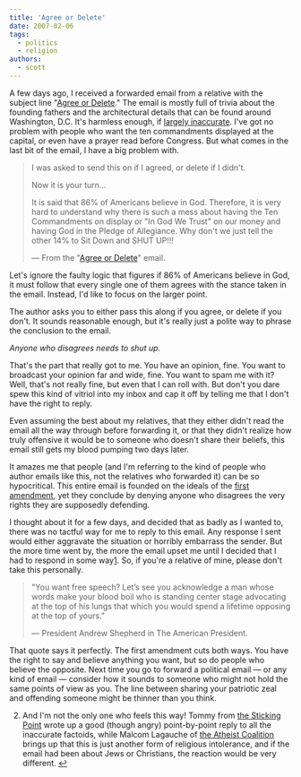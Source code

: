 ```yaml
---
title: 'Agree or Delete'
date: 2007-02-06
tags:
  - politics
  - religion
authors:
  - scott
---
```


A few days ago, I received a forwarded email from a relative with the subject line "[Agree or Delete](http://www.pearlharborsurvivorsonline.org/html/GOD%20BLESS%20AMERICA.htm)." The email is mostly full of trivia about the founding fathers and the architectural details that can be found around Washington, D.C. It's harmless enough, if [largely inaccurate](http://www.snopes.com/politics/religion/capital.asp). I've got no problem with people who want the ten commandments displayed at the capital, or even have a prayer read before Congress. But what comes in the last bit of the email, I have a big problem with.

> I was asked to send this on if I agreed, or delete if I didn't.
>
> Now it is your turn…
>
> It is said that 86% of Americans believe in God. Therefore, it is very hard to understand why there is such a mess about having the Ten Commandments on display or "In God We Trust" on our money and having God in the Pledge of Allegiance. Why don't we just tell the other 14% to Sit Down and SHUT UP!!!
>
> — From the "[Agree or Delete](http://www.pearlharborsurvivorsonline.org/html/GOD%20BLESS%20AMERICA.htm)" email.

Let's ignore the faulty logic that figures if 86% of Americans believe in God, it must follow that every single one of them agrees with the stance taken in the email. Instead, I'd like to focus on the larger point.

The author asks you to either pass this along if you agree, or delete if you don't. It sounds reasonable enough, but it's really just a polite way to phrase the conclusion to the email.

_Anyone who disagrees needs to shut up._

That's the part that really got to me. You have an opinion, fine. You want to broadcast your opinion far and wide, fine. You want to spam me with it? Well, that's not really fine, but even that I can roll with. But don't you dare spew this kind of vitriol into my inbox and cap it off by telling me that I don't have the right to reply.

Even assuming the best about my relatives, that they either didn't read the email all the way through before forwarding it, or that they didn't realize how truly offensive it would be to someone who doesn't share their beliefs, this email still gets my blood pumping two days later.

It amazes me that people (and I'm referring to the kind of people who author emails like this, not the relatives who forwarded it) can be so hypocritical. This entire email is founded on the ideals of the [first amendment](http://www.law.cornell.edu/constitution/constitution.billofrights.html#amendmenti), yet they conclude by denying anyone who disagrees the very rights they are supposedly defending.

I thought about it for a few days, and decided that as badly as I wanted to, there was no tactful way for me to reply to this email. Any response I sent would either aggravate the situation or horribly embarrass the sender. But the more time went by, the more the email upset me until I decided that I had to respond in some way[1](#fn1-agreeordelete 'View footnote 1'). So, if you're a relative of mine, please don't take this personally.

> "You want free speech? Let’s see you acknowledge a man whose words make your blood boil who is standing center stage advocating at the top of his lungs that which you would spend a lifetime opposing at the top of yours."
>
> — President Andrew Shepherd in The American President.

That quote says it perfectly. The first amendment cuts both ways. You have the right to say and believe anything you want, but so do people who believe the opposite. Next time you go to forward a political email — or any kind of email — consider how it sounds to someone who might not hold the same points of view as you. The line between sharing your patriotic zeal and offending someone might be thinner than you think.

2. And I'm not the only one who feels this way! Tommy from [the Sticking Point](http://thestickingpoint.typepad.com/the_sticking_point/religion/index.html) wrote up a good (though angry) point-by-point reply to all the inaccurate factoids, while Malcom Lagauche of [the Atheist Coalition](http://www.atheistcoalition.org/docs/sitdown.html) brings up that this is just another form of religious intolerance, and if the email had been about Jews or Christians, the reaction would be very different. [↩](#fnref1-agreeordelete 'Back to footnote 1 in the post')
